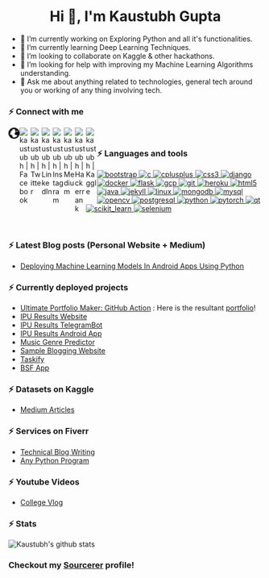 <h1 align="center">Hi 👋, I'm Kaustubh Gupta</h1>

- 🔭 I’m currently working on Exploring Python and all it's functionalities.
- 🌱 I’m currently learning Deep Learning Techniques.
- 👯 I’m looking to collaborate on Kaggle & other hackathons.
- 🤔 I’m looking for help with improving my Machine Learning Algorithms understanding.
- 💬 Ask me about anything related to technologies, general tech around you or working of any thing involving tech.

### ⚡ Connect with me
[<img align="left" alt="website" width="22px" src="https://raw.githubusercontent.com/iconic/open-iconic/master/svg/globe.svg" />][website]
[<img align="left" alt="kaustubh | Facebook" width="22px" src="https://cdn.jsdelivr.net/npm/simple-icons@v3/icons/facebook.svg" />][facebook]
[<img align="left" alt="kaustubh | Twitter" width="22px" src="https://cdn.jsdelivr.net/npm/simple-icons@v3/icons/twitter.svg" />][twitter]
[<img align="left" alt="kaustubh | LinkedIn" width="22px" src="https://cdn.jsdelivr.net/npm/simple-icons@v3/icons/linkedin.svg" />][linkedin]
[<img align="left" alt="kaustubh | Instagram" width="22px" src="https://cdn.jsdelivr.net/npm/simple-icons@v3/icons/instagram.svg" />][instagram]
[<img align="left" alt="kaustubh | Medium" width="22px" src="https://cdn.jsdelivr.net/npm/simple-icons@v3/icons/medium.svg" />][medium]
[<img align="left" alt="kaustubh | Hackerrank" width="22px" src="https://cdn.jsdelivr.net/npm/simple-icons@v3/icons/hackerrank.svg" />][hackerrank]
[<img align="left" alt="kaustubh | Kaggle" width="22px" src="https://cdn.jsdelivr.net/npm/simple-icons@v3/icons/kaggle.svg" />][kaggle]
<br>
### ⚡ Languages and tools
<p align="left"> <a href="https://getbootstrap.com" target="_blank"> <img src="https://devicons.github.io/devicon/devicon.git/icons/bootstrap/bootstrap-plain.svg" alt="bootstrap" width="40" height="40"/> </a> <a href="https://www.cprogramming.com/" target="_blank"> <img src="https://devicons.github.io/devicon/devicon.git/icons/c/c-original.svg" alt="c" width="40" height="40"/> </a> <a href="https://www.w3schools.com/cpp/" target="_blank"> <img src="https://devicons.github.io/devicon/devicon.git/icons/cplusplus/cplusplus-original.svg" alt="cplusplus" width="40" height="40"/> </a> <a href="https://www.w3schools.com/css/" target="_blank"> <img src="https://devicons.github.io/devicon/devicon.git/icons/css3/css3-original-wordmark.svg" alt="css3" width="40" height="40"/> </a> <a href="https://www.djangoproject.com/" target="_blank"> <img src="https://devicons.github.io/devicon/devicon.git/icons/django/django-original.svg" alt="django" width="40" height="40"/> </a> <a href="https://www.docker.com/" target="_blank"> <img src="https://devicons.github.io/devicon/devicon.git/icons/docker/docker-original-wordmark.svg" alt="docker" width="40" height="40"/> </a> <a href="https://flask.palletsprojects.com/" target="_blank"> <img src="https://www.vectorlogo.zone/logos/pocoo_flask/pocoo_flask-icon.svg" alt="flask" width="40" height="40"/> </a> <a href="https://cloud.google.com" target="_blank"> <img src="https://www.vectorlogo.zone/logos/google_cloud/google_cloud-icon.svg" alt="gcp" width="40" height="40"/> </a> <a href="https://git-scm.com/" target="_blank"> <img src="https://www.vectorlogo.zone/logos/git-scm/git-scm-icon.svg" alt="git" width="40" height="40"/> </a> <a href="https://heroku.com" target="_blank"> <img src="https://www.vectorlogo.zone/logos/heroku/heroku-icon.svg" alt="heroku" width="40" height="40"/> </a> <a href="https://www.w3.org/html/" target="_blank"> <img src="https://devicons.github.io/devicon/devicon.git/icons/html5/html5-original-wordmark.svg" alt="html5" width="40" height="40"/> </a> <a href="https://www.java.com" target="_blank"> <img src="https://devicons.github.io/devicon/devicon.git/icons/java/java-original-wordmark.svg" alt="java" width="40" height="40"/> </a> <a href="https://jekyllrb.com/" target="_blank"> <img src="https://www.vectorlogo.zone/logos/jekyllrb/jekyllrb-icon.svg" alt="jekyll" width="40" height="40"/> </a> <a href="https://www.linux.org/" target="_blank"> <img src="https://devicons.github.io/devicon/devicon.git/icons/linux/linux-original.svg" alt="linux" width="40" height="40"/> </a> <a href="https://www.mongodb.com/" target="_blank"> <img src="https://devicons.github.io/devicon/devicon.git/icons/mongodb/mongodb-original-wordmark.svg" alt="mongodb" width="40" height="40"/> </a> <a href="https://www.mysql.com/" target="_blank"> <img src="https://devicons.github.io/devicon/devicon.git/icons/mysql/mysql-original-wordmark.svg" alt="mysql" width="40" height="40"/> </a> <a href="https://opencv.org/" target="_blank"> <img src="https://www.vectorlogo.zone/logos/opencv/opencv-icon.svg" alt="opencv" width="40" height="40"/> </a> <a href="https://www.postgresql.org" target="_blank"> <img src="https://devicons.github.io/devicon/devicon.git/icons/postgresql/postgresql-original-wordmark.svg" alt="postgresql" width="40" height="40"/> </a> <a href="https://www.python.org" target="_blank"> <img src="https://devicons.github.io/devicon/devicon.git/icons/python/python-original.svg" alt="python" width="40" height="40"/> </a> <a href="https://pytorch.org/" target="_blank"> <img src="https://www.vectorlogo.zone/logos/pytorch/pytorch-icon.svg" alt="pytorch" width="40" height="40"/> </a> <a href="https://www.qt.io/" target="_blank"> <img src="https://upload.wikimedia.org/wikipedia/commons/0/0b/Qt_logo_2016.svg" alt="qt" width="40" height="40"/> </a> <a href="https://scikit-learn.org/" target="_blank"> <img src="https://upload.wikimedia.org/wikipedia/commons/0/05/Scikit_learn_logo_small.svg" alt="scikit_learn" width="40" height="40"/> </a> <a href="https://www.selenium.dev" target="_blank"> <img src="https://raw.githubusercontent.com/detain/svg-logos/780f25886640cef088af994181646db2f6b1a3f8/svg/selenium-logo.svg" alt="selenium" width="40" height="40"/> </a> </p>
<br>

### ⚡ Latest Blog posts (Personal Website + Medium)
<!-- BLOG-POST-LIST:START -->
- [Deploying Machine Learning Models In Android Apps Using Python](https://analyticsindiamag.com/deploying-machine-learning-models-in-android-apps-using-python/?utm_source=rss&utm_medium=rss&utm_campaign=deploying-machine-learning-models-in-android-apps-using-python)
<!-- BLOG-POST-LIST:END -->

### ⚡ Currently deployed projects
   - [Ultimate Portfolio Maker: GitHub Action](https://github.com/marketplace/actions/ultimate-portfolio-maker) : Here is the resultant [portfolio](https://kaustubhgupta.github.io/)!
   - [IPU Results Website](https://ipuresultskg.herokuapp.com/)
   - [IPU Results TelegramBot](https://github.com/kaustubhgupta/TelegramBot-IPU)
   - [IPU Results Android App](https://github.com/kaustubhgupta/IPUResultAndroidApp)
   - [Music Genre Predictor](http://music-genre-predict.herokuapp.com/)
   - [Sample Blogging Website](https://flaskwebsitev1.herokuapp.com/)
   - [Taskify](https://taskifyhackindia.herokuapp.com/)
   - [BSF App](https://appetize.io/app/6bcy1hx8p9r2060cn4amcuv43m?device=nexus5&scale=75&orientation=portrait&osVersion=8.1)
   
### ⚡ Datasets on Kaggle
   - [Medium Articles](https://www.kaggle.com/kaustubh18282/medium-articles-dataset-2020-edition)

### ⚡ Services on Fiverr
   - [Technical Blog Writing](https://www.fiverr.com/share/vrzE9W)
   - [Any Python Program](https://www.fiverr.com/share/ErkRo7)

### ⚡ Youtube Videos
   - [College Vlog](https://www.youtube.com/watch?v=SWRmOdwUYLQ)

### ⚡ Stats
![Kaustubh's github stats](https://github-readme-stats.vercel.app/api?username=kaustubhgupta&show_icons=true&theme=radical&count_private=true)

### Checkout my [Sourcerer](https://sourcerer.io/kaustubhgupta) profile!

   
[website]: http://kaustubhgupta.xyz/
[facebook]: https://www.facebook.com/kaustubh.gupta.1828/
[twitter]: https://twitter.com/Kaustubh1828
[linkedin]: https://www.linkedin.com/in/kaustubh-gupta-612767ab/
[instagram]: https://www.instagram.com/kaustubhgupta1828/
[medium]: https://medium.com/@kaustubhgupta1828
[hackerrank]: https://www.hackerrank.com/kaustubhgupta181
[sourcerer]: https://sourcerer.io/kaustubhgupta
[kaggle]: https://www.kaggle.com/kaustubh18282
